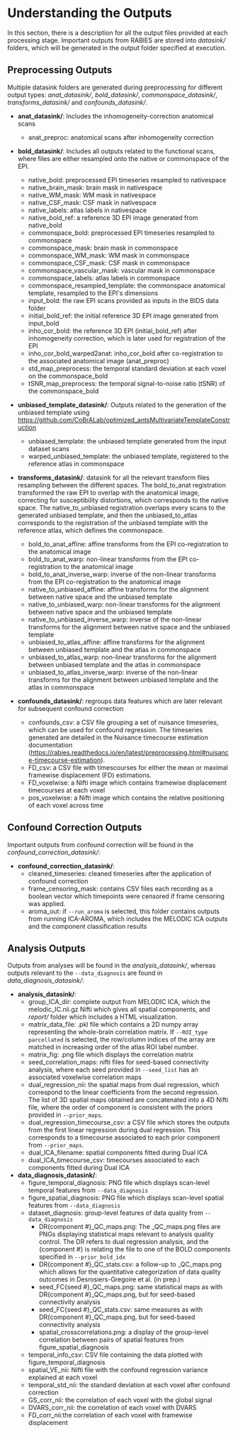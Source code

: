 # Understanding the Outputs

In this section, there is a description for all the output files provided at each processing stage. Important outputs from RABIES are stored into *datasink/* folders, which will be generated in the output folder specified at execution.

## Preprocessing Outputs

Multiple datasink folders are generated during preprocessing for different output types: *anat_datasink/*, *bold_datasink/*, *commonspace_datasink/*,  *transforms_datasink/* and *confounds_datasink/*.

- **anat_datasink/**: Includes the inhomogeneity-correction anatomical scans
    - anat_preproc: anatomical scans after inhomogeneity correction

- **bold_datasink/**: Includes all outputs related to the functional scans, where files are either resampled onto the native or commonspace of the EPI.
    - native_bold: preprocessed EPI timeseries resampled to nativespace
    - native_brain_mask: brain mask in nativespace
    - native_WM_mask: WM mask in nativespace
    - native_CSF_mask: CSF mask in nativespace
    - native_labels: atlas labels in nativespace
    - native_bold_ref: a reference 3D EPI image generated from native_bold
    - commonspace_bold: preprocessed EPI timeseries resampled to commonspace
    - commonspace_mask: brain mask in commonspace
    - commonspace_WM_mask: WM mask in commonspace
    - commonspace_CSF_mask: CSF mask in commonspace
    - commonspace_vascular_mask: vascular mask in commonspace
    - commonspace_labels: atlas labels in commonspace
    - commonspace_resampled_template: the commonspace anatomical template, resampled to the EPI's dimensions
    - input_bold: the raw EPI scans provided as inputs in the BIDS data folder
    - initial_bold_ref: the initial reference 3D EPI image generated from input_bold
    - inho_cor_bold: the reference 3D EPI (initial_bold_ref) after inhomogeneity correction, which is later used for registration of the EPI
    - inho_cor_bold_warped2anat: inho_cor_bold after co-registration to the associated anatomical image (anat_preproc)
    - std_map_preprocess: the temporal standard deviation at each voxel on the commonspace_bold
    - tSNR_map_preprocess: the temporal signal-to-noise ratio (tSNR) of the commonspace_bold

- **unbiased_template_datasink/**: Outputs related to the generation of the unbiased template using https://github.com/CoBrALab/optimized_antsMultivariateTemplateConstruction
    - unbiased_template: the unbiased template generated from the input dataset scans
    - warped_unbiased_template: the unbiased template, registered to the reference atlas in commonspace

- **transforms_datasink/**: datasink for all the relevant transform files resampling between the different spaces. The bold_to_anat registration transformed the raw EPI to overlap with the anatomical image, correcting for susceptibility distortions, which corresponds to the native space. The native_to_unbiased registration overlaps every scans to the generated unbiased template, and then the unbiased_to_atlas corresponds to the registration of the unbiased template with the reference atlas, which defines the commonspace.
    - bold_to_anat_affine: affine transforms from the EPI co-registration to the anatomical image
    - bold_to_anat_warp: non-linear transforms from the EPI co-registration to the anatomical image
    - bold_to_anat_inverse_warp: inverse of the non-linear transforms from the EPI co-registration to the anatomical image
    - native_to_unbiased_affine: affine transforms for the alignment between native space and the unbiased template
    - native_to_unbiased_warp: non-linear transforms for the alignment between native space and the unbiased template
    - native_to_unbiased_inverse_warp: inverse of the non-linear transforms  for the alignment between native space and the unbiased template
    - unbiased_to_atlas_affine: affine transforms for the alignment between unbiased template and the atlas in commonspace
    - unbiased_to_atlas_warp: non-linear transforms for the alignment between unbiased template and the atlas in commonspace
    - unbiased_to_atlas_inverse_warp: inverse of the non-linear transforms for the alignment between unbiased template and the atlas in commonspace

- **confounds_datasink/**: regroups data features which are later relevant for subsequent confound correction
    - confounds_csv: a CSV file grouping a set of nuisance timeseries, which can be used for confound regression. The timeseries generated are detailed in the Nuisance timecourse estimation documentation (https://rabies.readthedocs.io/en/latest/preprocessing.html#nuisance-timecourse-estimation).
    - FD_csv: a CSV file with timescourses for either the mean or maximal framewise displacement (FD) estimations.
    - FD_voxelwise: a Nifti image which contains framewise displacement timecourses at each voxel
    - pos_voxelwise: a Nifti image which contains the relative positioning of each voxel across time


## Confound Correction Outputs
Important outputs from confound correction will be found in the *confound_correction_datasink/*:
- **confound_correction_datasink/**:
    - cleaned_timeseries: cleaned timeseries after the application of confound correction
    - frame_censoring_mask: contains CSV files each recording as a boolean vector which timepoints were censored if frame censoring was applied.
    - aroma_out: if `--run_aroma` is selected, this folder contains outputs from running ICA-AROMA, which includes the MELODIC ICA outputs and the component classification results


## Analysis Outputs

Outputs from analyses will be found in the *analysis_datasink/*, whereas outputs relevant to the `--data_diagnosis` are found in *data_diagnosis_datasink/*:
- **analysis_datasink/**:
    - group_ICA_dir: complete output from MELODIC ICA, which the melodic_IC.nii.gz Nifti which gives all spatial components, and *report/* folder which includes a HTML visualization. 
    - matrix_data_file: .pkl file which contains a 2D numpy array representing the whole-brain correlation matrix. If `--ROI_type parcellated` is selected, the row/column indices of the array are matched in increasing order of the atlas ROI label number.
    - matrix_fig: .png file which displays the correlation matrix
    - seed_correlation_maps: nifti files for seed-based connectivity analysis, where each seed provided in `--seed_list` has an associated voxelwise correlation maps
    - dual_regression_nii: the spatial maps from dual regression, which correspond to the linear coefficients from the second regression. The list of 3D spatial maps obtained are concatenated into a 4D Nifti file, where the order of component is consistent with the priors provided in `--prior_maps`.
    - dual_regression_timecourse_csv: a CSV file which stores the outputs from the first linear regression during dual regression. This corresponds to a timecourse associated to each prior component from `--prior_maps`.
    - dual_ICA_filename: spatial components fitted during Dual ICA
    - dual_ICA_timecourse_csv: timecourses associated to each components fitted during Dual ICA
- **data_diagnosis_datasink/**:
    - figure_temporal_diagnosis: PNG file which displays scan-level temporal features from `--data_diagnosis`
    - figure_spatial_diagnosis: PNG file which displays scan-level spatial features from `--data_diagnosis`
    - dataset_diagnosis: group-level features of data quality from `--data_diagnosis`
        - DR{component #}_QC_maps.png: The _QC_maps.png files are PNGs displaying statistical maps relevant to analysis quality control. The DR refers to dual regression analysis, and the {component #} is relating the file to one of the BOLD components specified in `--prior_bold_idx`
        - DR{component #}_QC_stats.csv: a follow-up to _QC_maps.png which allows for the quantitative categorization of data quality outcomes in Desrosiers-Gregoire et al. (in prep.)
        - seed_FC{seed #}_QC_maps.png: same statistical maps as with DR{component #}_QC_maps.png, but for seed-based connectivity analysis
        - seed_FC{seed #}_QC_stats.csv: same measures as with DR{component #}_QC_maps.png, but for seed-based connectivity analysis
        - spatial_crosscorrelations.png: a display of the group-level correlation between pairs of spatial features from figure_spatial_diagnosis
    - temporal_info_csv: CSV file containing the data plotted with figure_temporal_diagnosis
    - spatial_VE_nii: Nifti file with the confound regression variance explained at each voxel
    - temporal_std_nii: the standard deviation at each voxel after confound correction
    - GS_corr_nii: the correlation of each voxel with the global signal
    - DVARS_corr_nii: the correlation of each voxel with DVARS
    - FD_corr_nii:the correlation of each voxel with framewise displacement

